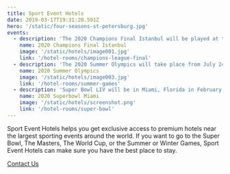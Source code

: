 ```yaml
---
title: Sport Event Hotels
date: 2019-03-17T19:31:20.591Z
hero: '/static/four-seasons-st-petersburg.jpg'
events:
  - description: 'The 2020 Champions Final Istanbul will be played at the Atatürk Olympic Stadium in Istanbul, Turkey on May 30th, 2020.'
    name: 2020 Champions Final Istanbul 
    image: '/static/hotels/image001.jpg'
    link: '/hotel-rooms/champions-league-final'
  - description: 'The 2020 Summer Olympics will take place from July 24th to August 9th, 2020 in Tokyo, Japan.'
    name: 2020 Summer Olympics
    image: '/static/hotels/image003.jpg'
    link: '/hotel-rooms/summer-games'
  - description: 'Super Bowl LIV will be in Miami, Florida in February 2020. Hotels are selling out fast, yet we can secure you the best hotels in the area. Contact us now!'
    name: 2020 Superbowl Miami
    image: '/static/hotels/screenshot.png'
    link: '/hotel-rooms/super-bowl'
---
```

<p class="mt-2 text-gray-600 sm:text-xl sm:mt-4">
  Sport Event Hotels helps you get exclusive access to premium hotels near the largest sporting events around the world. If you want to go to the Super Bowl, The Masters, The World Cup, or the Summer or Winter Games, Sport Event Hotels can make sure you have the best place to stay.
</p>

<div class="mt-4 sm:mt-6">
  <a class="btn" href="/contact">Contact Us</a>
</div>